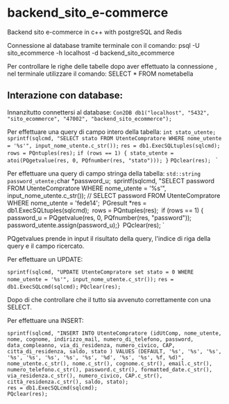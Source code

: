 # backend_sito_e-commerce
Backend sito e-commerce in c++ with postgreSQL and Redis


Connessione al database tramite terminale con il comando:
psql -U sito_ecommerce -h localhost -d backend_sito_ecommerce

Per controllare le righe delle tabelle dopo aver effettuato la connessione , nel terminale utilizzare il comando:
SELECT * FROM nometabella

## Interazione con database:
Innanzitutto connettersi al database:
`Con2DB db1("localhost", "5432", "sito_ecommerce", "47002", "backend_sito_ecommerce");`

Per effettuare una query di campo intero della tabella:
`int stato_utente; `
`sprintf(sqlcmd, "SELECT stato FROM UtenteCompratore WHERE nome_utente = '%s'", input_nome_utente.c_str());`
`res = db1.ExecSQLtuples(sqlcmd);`
`rows = PQntuples(res);`
`if (rows == 1) { stato_utente = atoi(PQgetvalue(res, 0, PQfnumber(res, "stato"))); }`
`PQclear(res); `
`

Per effettuare una query di campo stringa della tabella:
`
std::string password_utente;
`char *password_u;`
`sprintf(sqlcmd, "SELECT password FROM UtenteCompratore WHERE nome_utente = '%s'", input_nome_utente.c_str());   // SELECT password FROM UtenteCompratore WHERE nome_utente = 'fede14';`
`PGresult *res = db1.ExecSQLtuples(sqlcmd);`
`rows = PQntuples(res);`
`if (rows == 1) {`
    `password_u = PQgetvalue(res, 0, PQfnumber(res, "password"));`
    `password_utente.assign(password_u);}`
`PQclear(res); `

PQgetvalues prende in input il risultato della query, l'indice di riga della query e il campo ricercato.



Per effettuare un UPDATE:

`sprintf(sqlcmd, "UPDATE UtenteCompratore set stato = 0 WHERE nome_utente = '%s'", input_nome_utente.c_str());`
`res = db1.ExecSQLcmd(sqlcmd);`
`PQclear(res); `

Dopo di che controllare che il tutto sia avvenuto correttamente con una SELECT.


Per effettuare una INSERT:
```
sprintf(sqlcmd, "INSERT INTO UtenteCompratore (idUtComp, nome_utente, nome, cognome, indirizzo_mail, numero_di_telefono, password, data_compleanno, via_di_residenza, numero_civico, CAP, citta_di_residenza, saldo, stato ) VALUES (DEFAULT, '%s', '%s', '%s', '%s', '%s', '%s', '%s', '%s', '%d', '%s', '%s', %f, %d)", nome_utente.c_str(), nome.c_str(), cognome.c_str(), email.c_str(), numero_telefono.c_str(), password.c_str(), formatted_date.c_str(), via_residenza.c_str(), numero_civico, CAP.c_str(), città_residenza.c_str(), saldo, stato);
res = db1.ExecSQLcmd(sqlcmd);
PQclear(res); 
```

        
